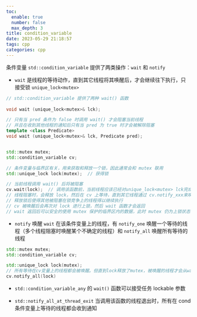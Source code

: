 ```yaml
---
toc:
  enable: true
  number: false
  max_depth: 3
title: condition_variable
date: 2023-05-29 21:18:57
tags: cpp
categories: cpp
---
```


条件变量 `std::condition_variable` 提供了两类操作：`wait` 和 `notify`

- `wait` 是线程的等待动作，直到其它线程将其唤醒后，才会继续往下执行，只接受锁  `unique_lock<mutex>`

```cpp
// std::condition_variable 提供了两种 wait() 函数
 
void wait (unique_lock<mutex>& lck);

// 只有当 pred 条件为 false 时调用 wait() 才会阻塞当前线程
// 并且在收到其他线程的通知后只有当 pred 为 true 时才会被解除阻塞
template <class Predicate>
void wait (unique_lock<mutex>& lck, Predicate pred);


std::mutex mutex;
std::condition_variable cv;

// 条件变量与临界区有关，用来获取和释放一个锁，因此通常会和 mutex 联用
std::unique_lock lock(mutex);  // 获得锁

// 当前线程调用 wait() 后将被阻塞
cv.wait(lock);  // 调用该函数前，当前线程应该已经对unique_lock<mutex> lck完成了加锁
// 线程阻塞时，会释放 lock，然后在 cv 上等待，直到其它线程通过 cv.notify_xxx来唤醒当前线程
// 释放锁后使得其他被阻塞在锁竞争上的线程得以继续执行
// cv 被唤醒后会再次对 lock 进行上锁，然后 wait 函数才会返回
// wait 返回后可以安全的使用 mutex 保护的临界区内的数据，此时 mutex 仍为上锁状态
```

- `notify` 唤醒 `wait` 在该条件变量上的线程，有 `notify_one` 唤醒一个等待的线程（多个线程阻塞时唤醒某个不确定的线程）和 `notify_all` 唤醒所有等待的线程

```cpp
std::mutex mutex;
std::condition_variable cv;

std::unique_lock lock(mutex);
// 所有等待在cv变量上的线程都会被唤醒。但直到lock释放了mutex，被唤醒的线程才会从wait返回。
cv.notify_all(lock)
```

- `std::condition_variable_any` 的 `wait()` 函数可以接受任务 lockable 参数

- `std::notify_all_at_thread_exit` 当调用该函数的线程退出时，所有在 cond 条件变量上等待的线程都会收到通知